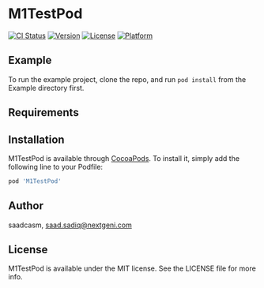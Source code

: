 # M1TestPod

[![CI Status](https://img.shields.io/travis/saadcasm/M1TestPod.svg?style=flat)](https://travis-ci.org/saadcasm/M1TestPod)
[![Version](https://img.shields.io/cocoapods/v/M1TestPod.svg?style=flat)](https://cocoapods.org/pods/M1TestPod)
[![License](https://img.shields.io/cocoapods/l/M1TestPod.svg?style=flat)](https://cocoapods.org/pods/M1TestPod)
[![Platform](https://img.shields.io/cocoapods/p/M1TestPod.svg?style=flat)](https://cocoapods.org/pods/M1TestPod)

## Example

To run the example project, clone the repo, and run `pod install` from the Example directory first.

## Requirements

## Installation

M1TestPod is available through [CocoaPods](https://cocoapods.org). To install
it, simply add the following line to your Podfile:

```ruby
pod 'M1TestPod'
```

## Author

saadcasm, saad.sadiq@nextgeni.com

## License

M1TestPod is available under the MIT license. See the LICENSE file for more info.
